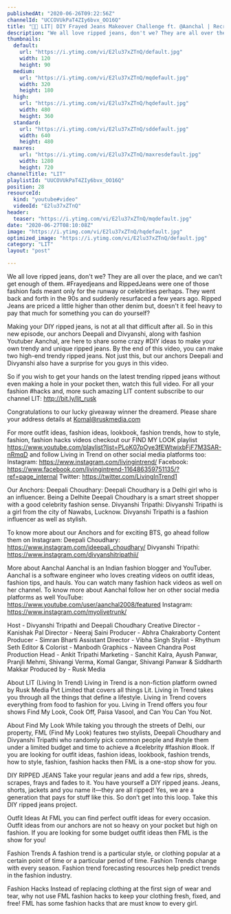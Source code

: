```yaml
---
publishedAt: "2020-06-26T09:22:56Z"
channelId: "UCCOVUkPaT4ZIy6bvx_OO16Q"
title: "👖😮 LIT| DIY Frayed Jeans Makeover Challenge ft. @Aanchal | Recreating Sherry Shroff's Look | FML"
description: "We all love ripped jeans, don't we? They are all over the place, and we can’t get enough of them. #Frayedjeans and RippedJeans were one of those fashion fads meant only for the runway or celebrities perhaps. They went back and forth in the 90s and suddenly resurfaced a few years ago. Ripped Jeans are priced a little higher than other denim but, doesn't it feel heavy to pay that much for something you can do yourself? \n\nMaking your DIY ripped jeans, is not at all that difficult after all. So in this new episode, our anchors Deepali and Divyanshi, along with fashion Youtuber Aanchal, are here to share some crazy #DIY ideas to make your own trendy and unique ripped jeans. By the end of this video, you can make two high-end trendy ripped jeans. Not just this, but our anchors Deepali and Divyanshi also have a surprise for you guys in this video.\n\nSo if you wish to get your hands on the latest trending ripped jeans without even making a hole in your pocket then, watch this full video. For all your fashion #hacks and, more such amazing LIT content subscribe to our channel LIT: http://bit.ly/lit_rusk\n\nCongratulations to our lucky giveaway winner the dreamerd. Please share your address details at Komal@ruskmedia.com\n\nFor more outfit ideas, fashion ideas, lookbook, fashion trends, how to style, fashion, fashion hacks videos checkout our FIND MY LOOK playlist https://www.youtube.com/playlist?list=PLoK07pOye3fEWtwixbFjF7M3SAR-nRmqD and follow Living in Trend on other social media platforms too:\nInstagram: https://www.instagram.com/livingintrend/\nFacebook: https://www.facebook.com/livingintrend-116486359751135/?ref=page_internal\nTwitter: https://twitter.com/LivingInTrend1\n\nOur Anchors:\nDeepali Choudhary: Deepali Choudhary is a Delhi girl who is an influencer. Being a Delhite Deepali Choudhary is a smart street shopper with a good celebrity fashion sense. \nDivyanshi Tripathi: Divyanshi Tripathi is a girl from the city of Nawabs, Lucknow. Divyanshi Tripathi is a fashion influencer as well as stylish. \n\nTo know more about our Anchors and for exciting BTS, go ahead follow them on Instagram: \nDeepali Choudhary: https://www.instagram.com/ideepali_choudhary/\nDivyanshi Tripathi: https://www.instagram.com/divyanshitripathii/\n\nMore about Aanchal\nAanchal is an Indian fashion blogger and YouTuber. Aanchal is a software engineer who loves creating videos on outfit ideas, fashion tips, and hauls. You can watch many fashion hack videos as well on her channel. To know more about Aanchal follow her on other social media platforms as well\nYouTube: https://www.youtube.com/user/aanchal2008/featured\nInstagram: https://www.instagram.com/myolivetrunk/\n\nHost - Divyanshi Tripathi and Deepali Choudhary\nCreative Director - Kanishak Pal\nDirector - Neeraj Saini\nProducer - Abhra Chakraborty\nContent Producer - Simran Bharti\nAssistant Director - Vibha Singh\nStylist - Rhythum Seth\nEditor & Colorist - Manbodh \nGraphics - Naveen Chandra\nPost Production Head - Ankit Tripathi \nMarketing - Sanchit Kalra, Ayush Panwar, Pranjli Mehmi, Shivangi Verma, Komal Gangar, Shivangi Panwar & Siddharth Makkar\nProduced by - Rusk Media\n\nAbout LIT (Living In Trend)\nLiving in Trend is a non-fiction platform owned by Rusk Media Pvt Limited that covers all things Lit. Living in Trend takes you through all the things that define a lifestyle. Living in Trend covers everything from food to fashion for you. Living in Trend offers you four shows Find My Look, Cook Off, Paisa Vasool, and Can You Can You Not. \n\nAbout Find My Look\nWhile taking you through the streets of Delhi, our property, FML (Find My Look) features two stylists, Deepali Choudhary and Divyanshi Tripathi who randomly pick common people and #style them under a limited budget and time to achieve a #celebrity #fashion #look. If you are looking for outfit ideas, fashion ideas, lookbook, fashion trends, how to style, fashion, fashion hacks then FML is a one-stop show for you. \n\nDIY RIPPED JEANS\nTake your regular jeans and add a few rips, shreds, scrapes, frays and fades to it. You have yourself a DIY ripped jeans. Jeans, shorts, jackets and you name it—they are all ripped! Yes, we are a generation that pays for stuff like this. So don’t get into this loop. Take this DIY ripped jeans project.\n\nOutfit Ideas\nAt FML you can find perfect outfit ideas for every occasion. Outfit ideas from our anchors are not so heavy on your pocket but high on fashion. If you are looking for some budget outfit ideas then FML is the show for you! \n\nFashion Trends\nA fashion trend is a particular style, or clothing popular at a certain point of time or a particular period of time. Fashion Trends change with every season. Fashion trend forecasting resources help predict trends in the fashion industry.\n\nFashion Hacks\nInstead of replacing clothing at the first sign of wear and tear, why not use FML fashion hacks to keep your clothing fresh, fixed, and free! FML has some fashion hacks that are must know to every girl."
thumbnails:
  default:
    url: "https://i.ytimg.com/vi/E2lu37xZTnQ/default.jpg"
    width: 120
    height: 90
  medium:
    url: "https://i.ytimg.com/vi/E2lu37xZTnQ/mqdefault.jpg"
    width: 320
    height: 180
  high:
    url: "https://i.ytimg.com/vi/E2lu37xZTnQ/hqdefault.jpg"
    width: 480
    height: 360
  standard:
    url: "https://i.ytimg.com/vi/E2lu37xZTnQ/sddefault.jpg"
    width: 640
    height: 480
  maxres:
    url: "https://i.ytimg.com/vi/E2lu37xZTnQ/maxresdefault.jpg"
    width: 1280
    height: 720
channelTitle: "LIT"
playlistId: "UUCOVUkPaT4ZIy6bvx_OO16Q"
position: 28
resourceId:
  kind: "youtube#video"
  videoId: "E2lu37xZTnQ"
header:
  teaser: "https://i.ytimg.com/vi/E2lu37xZTnQ/mqdefault.jpg"
date: "2020-06-27T08:10:08Z"
image: "https://i.ytimg.com/vi/E2lu37xZTnQ/hqdefault.jpg"
optimized_image: "https://i.ytimg.com/vi/E2lu37xZTnQ/default.jpg"
category: "LIT"
layout: "post"

---
```

We all love ripped jeans, don't we? They are all over the place, and we can’t get enough of them. #Frayedjeans and RippedJeans were one of those fashion fads meant only for the runway or celebrities perhaps. They went back and forth in the 90s and suddenly resurfaced a few years ago. Ripped Jeans are priced a little higher than other denim but, doesn't it feel heavy to pay that much for something you can do yourself? 

Making your DIY ripped jeans, is not at all that difficult after all. So in this new episode, our anchors Deepali and Divyanshi, along with fashion Youtuber Aanchal, are here to share some crazy #DIY ideas to make your own trendy and unique ripped jeans. By the end of this video, you can make two high-end trendy ripped jeans. Not just this, but our anchors Deepali and Divyanshi also have a surprise for you guys in this video.

So if you wish to get your hands on the latest trending ripped jeans without even making a hole in your pocket then, watch this full video. For all your fashion #hacks and, more such amazing LIT content subscribe to our channel LIT: http://bit.ly/lit_rusk

Congratulations to our lucky giveaway winner the dreamerd. Please share your address details at Komal@ruskmedia.com

For more outfit ideas, fashion ideas, lookbook, fashion trends, how to style, fashion, fashion hacks videos checkout our FIND MY LOOK playlist https://www.youtube.com/playlist?list=PLoK07pOye3fEWtwixbFjF7M3SAR-nRmqD and follow Living in Trend on other social media platforms too:
Instagram: https://www.instagram.com/livingintrend/
Facebook: https://www.facebook.com/livingintrend-116486359751135/?ref=page_internal
Twitter: https://twitter.com/LivingInTrend1

Our Anchors:
Deepali Choudhary: Deepali Choudhary is a Delhi girl who is an influencer. Being a Delhite Deepali Choudhary is a smart street shopper with a good celebrity fashion sense. 
Divyanshi Tripathi: Divyanshi Tripathi is a girl from the city of Nawabs, Lucknow. Divyanshi Tripathi is a fashion influencer as well as stylish. 

To know more about our Anchors and for exciting BTS, go ahead follow them on Instagram: 
Deepali Choudhary: https://www.instagram.com/ideepali_choudhary/
Divyanshi Tripathi: https://www.instagram.com/divyanshitripathii/

More about Aanchal
Aanchal is an Indian fashion blogger and YouTuber. Aanchal is a software engineer who loves creating videos on outfit ideas, fashion tips, and hauls. You can watch many fashion hack videos as well on her channel. To know more about Aanchal follow her on other social media platforms as well
YouTube: https://www.youtube.com/user/aanchal2008/featured
Instagram: https://www.instagram.com/myolivetrunk/

Host - Divyanshi Tripathi and Deepali Choudhary
Creative Director - Kanishak Pal
Director - Neeraj Saini
Producer - Abhra Chakraborty
Content Producer - Simran Bharti
Assistant Director - Vibha Singh
Stylist - Rhythum Seth
Editor & Colorist - Manbodh 
Graphics - Naveen Chandra
Post Production Head - Ankit Tripathi 
Marketing - Sanchit Kalra, Ayush Panwar, Pranjli Mehmi, Shivangi Verma, Komal Gangar, Shivangi Panwar & Siddharth Makkar
Produced by - Rusk Media

About LIT (Living In Trend)
Living in Trend is a non-fiction platform owned by Rusk Media Pvt Limited that covers all things Lit. Living in Trend takes you through all the things that define a lifestyle. Living in Trend covers everything from food to fashion for you. Living in Trend offers you four shows Find My Look, Cook Off, Paisa Vasool, and Can You Can You Not. 

About Find My Look
While taking you through the streets of Delhi, our property, FML (Find My Look) features two stylists, Deepali Choudhary and Divyanshi Tripathi who randomly pick common people and #style them under a limited budget and time to achieve a #celebrity #fashion #look. If you are looking for outfit ideas, fashion ideas, lookbook, fashion trends, how to style, fashion, fashion hacks then FML is a one-stop show for you. 

DIY RIPPED JEANS
Take your regular jeans and add a few rips, shreds, scrapes, frays and fades to it. You have yourself a DIY ripped jeans. Jeans, shorts, jackets and you name it—they are all ripped! Yes, we are a generation that pays for stuff like this. So don’t get into this loop. Take this DIY ripped jeans project.

Outfit Ideas
At FML you can find perfect outfit ideas for every occasion. Outfit ideas from our anchors are not so heavy on your pocket but high on fashion. If you are looking for some budget outfit ideas then FML is the show for you! 

Fashion Trends
A fashion trend is a particular style, or clothing popular at a certain point of time or a particular period of time. Fashion Trends change with every season. Fashion trend forecasting resources help predict trends in the fashion industry.

Fashion Hacks
Instead of replacing clothing at the first sign of wear and tear, why not use FML fashion hacks to keep your clothing fresh, fixed, and free! FML has some fashion hacks that are must know to every girl.